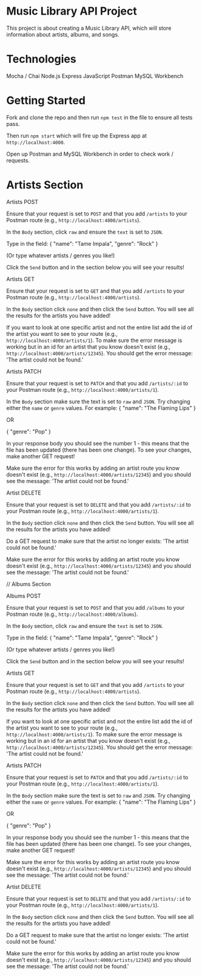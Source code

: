 # Music Library API Project

This project is about creating a Music Library API, which will store information about artists, albums, and songs.

# Technologies

Mocha / Chai
Node.js
Express
JavaScript
Postman
MySQL Workbench

# Getting Started

Fork and clone the repo and then run `npm test` in the file to ensure all tests pass.

Then run `npm start` which will fire up the Express app at `http://localhost:4000`.

Open up Postman and MySQL Workbench in order to check work / requests.

# Artists Section

Artists POST

Ensure that your request is set to `POST` and that you add `/artists` to your Postman route (e.g., `http://localhost:4000/artists`).

In the `Body` section, click `raw` and ensure the `text` is set to `JSON`.

Type in the field: 
{
    "name": "Tame Impala",
    "genre": "Rock"
}

(Or type whatever artists / genres you like!)

Click the `Send` button and in the section below you will see your results!

Artists GET

Ensure that your request is set to `GET` and that you add `/artists` to your Postman route (e.g., `http://localhost:4000/artists`).

In the `Body` section click `none` and then click the `Send` button. You will see all the results for the artists you have added!

If you want to look at one specific artist and not the entire list add the id of the artist you want to see to your route (e.g., `http://localhost:4000/artists/1`). To make sure the error message is working but in an id for an artist that you know doesn't exist (e.g., `http://localhost:4000/artists/12345`). You should get the error message: 'The artist could not be found.'

Artists PATCH

Ensure that your request is set to `PATCH` and that you add `/artists/:id` to your Postman route (e.g., `http://localhost:4000/artists/1`).

In the `Body` section make sure the text is set to `raw` and `JSON`. Try changing either the `name` or `genre` values. For example:
{
    "name": "The Flaming Lips"
}

OR

{
    "genre": "Pop"
}

In your response body you should see the number 1 - this means that the file has been updated (there has been one change). To see your changes, make another GET request!

Make sure the error for this works by adding an artist route you know doesn't exist (e.g., `http://localhost:4000/artists/12345`) and you should see the message: 'The artist could not be found.'

Artist DELETE

Ensure that your request is set to `DELETE` and that you add `/artists/:id` to your Postman route (e.g., `http://localhost:4000/artists/1`).

In the `Body` section click `none` and then click the `Send` button. You will see all the results for the artists you have added!

Do a GET request to make sure that the artist no longer exists: 'The artist could not be found.'

Make sure the error for this works by adding an artist route you know doesn't exist (e.g., `http://localhost:4000/artists/12345`) and you should see the message: 'The artist could not be found.'

// Albums Section

Albums POST

Ensure that your request is set to `POST` and that you add `/albums` to your Postman route (e.g., `http://localhost:4000/albums`).

In the `Body` section, click `raw` and ensure the `text` is set to `JSON`.

Type in the field: 
{
    "name": "Tame Impala",
    "genre": "Rock"
}

(Or type whatever artists / genres you like!)

Click the `Send` button and in the section below you will see your results!

Artists GET

Ensure that your request is set to `GET` and that you add `/artists` to your Postman route (e.g., `http://localhost:4000/artists`).

In the `Body` section click `none` and then click the `Send` button. You will see all the results for the artists you have added!

If you want to look at one specific artist and not the entire list add the id of the artist you want to see to your route (e.g., `http://localhost:4000/artists/1`). To make sure the error message is working but in an id for an artist that you know doesn't exist (e.g., `http://localhost:4000/artists/12345`). You should get the error message: 'The artist could not be found.'

Artists PATCH

Ensure that your request is set to `PATCH` and that you add `/artists/:id` to your Postman route (e.g., `http://localhost:4000/artists/1`).

In the `Body` section make sure the text is set to `raw` and `JSON`. Try changing either the `name` or `genre` values. For example:
{
    "name": "The Flaming Lips"
}

OR

{
    "genre": "Pop"
}

In your response body you should see the number 1 - this means that the file has been updated (there has been one change). To see your changes, make another GET request!

Make sure the error for this works by adding an artist route you know doesn't exist (e.g., `http://localhost:4000/artists/12345`) and you should see the message: 'The artist could not be found.'

Artist DELETE

Ensure that your request is set to `DELETE` and that you add `/artists/:id` to your Postman route (e.g., `http://localhost:4000/artists/1`).

In the `Body` section click `none` and then click the `Send` button. You will see all the results for the artists you have added!

Do a GET request to make sure that the artist no longer exists: 'The artist could not be found.'

Make sure the error for this works by adding an artist route you know doesn't exist (e.g., `http://localhost:4000/artists/12345`) and you should see the message: 'The artist could not be found.'